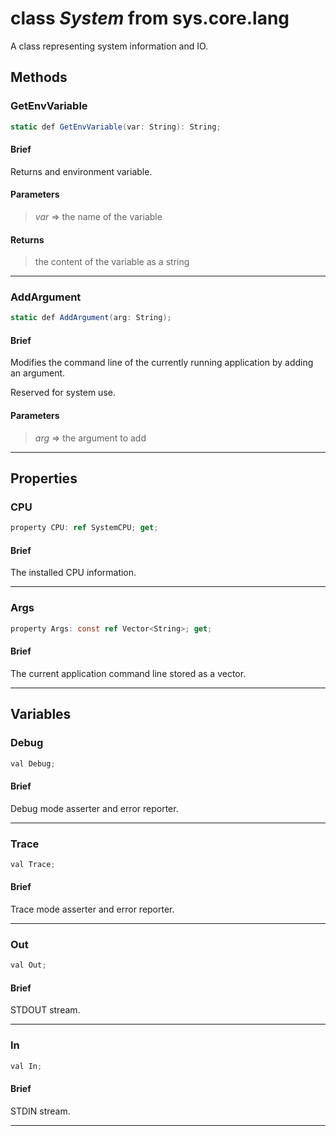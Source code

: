 # class *System* from sys.core.lang

A class representing system information and IO.

## Methods

### GetEnvVariable

```C#
static def GetEnvVariable(var: String): String;
```

#### Brief

Returns and environment variable.

#### Parameters
> *var* => the name of the variable  
#### Returns
> the content of the variable as a string
***

### AddArgument

```C#
static def AddArgument(arg: String);
```

#### Brief
Modifies the command line of the currently running application by adding an argument.

Reserved for system use.

#### Parameters
> *arg* => the argument to add  
***

## Properties

### CPU

```C#
property CPU: ref SystemCPU; get;
```

#### Brief
The installed CPU information.
***

### Args

```C#
property Args: const ref Vector<String>; get;
```

#### Brief
The current application command line stored as a vector.
***

## Variables

### Debug

```C#
val Debug;
```

#### Brief
Debug mode asserter and error reporter.
***

### Trace

```C#
val Trace;
```

#### Brief
Trace mode asserter and error reporter.
***

### Out

```C#
val Out;
```

#### Brief
STDOUT stream.
***

### In

```C#
val In;
```

#### Brief
STDIN stream.
***

